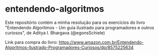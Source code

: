 # entendendo-algoritmos

Este repositório contém a minha resolução para os exercícios do livro "Entendendo Algoritmos - Um guia ilustrado para programadores e outros curiosos", de Aditya I. Bhargava (@egonsSchiele)

Link para compra do livro: https://www.amazon.com.br/Entendendo-Algoritmos-Ilustrado-Programadores-Curiosos/dp/8575225634
